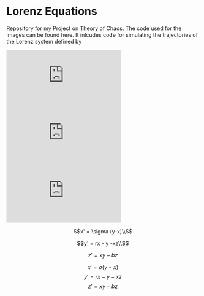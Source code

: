 # Lorenz Equations

Repository for my Project on Theory of Chaos. The code used for the images can be found here. It inlcudes code for simulating the trajectories of the Lorenz system defined by 

![equation](https://latex.codecogs.com/gif.latex?x%27%20%3D%20%5Csigma%20%28y-x%29)  
![equation](https://latex.codecogs.com/gif.latex?y%27%20%3D%20rx%20-%20y%20-xz)  
![equation](https://latex.codecogs.com/gif.latex?z%27%20%3D%20xy%20-%20bz)


```math
x' = \sigma (y-x)\\
```
```math
y' = rx - y -xz\\
```
```math
z' = xy - bz
```

$$
x' = \sigma (y-x)
$$
$$
y' = rx - y -xz
$$
$$
z' = xy - bz
$$

